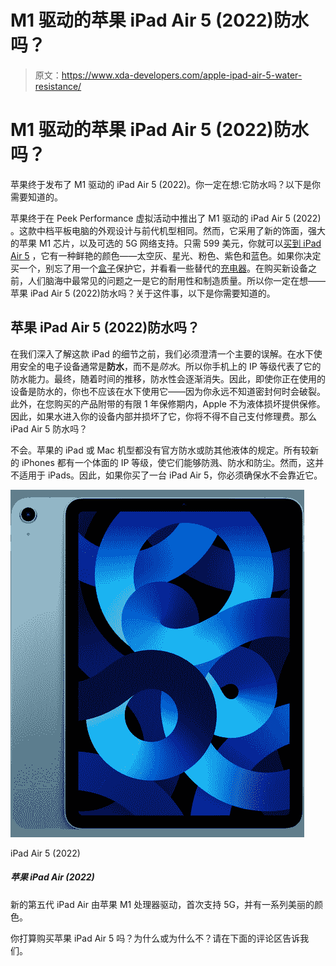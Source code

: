 # M1 驱动的苹果 iPad Air 5 (2022)防水吗？

> 原文：<https://www.xda-developers.com/apple-ipad-air-5-water-resistance/>

# M1 驱动的苹果 iPad Air 5 (2022)防水吗？

苹果终于发布了 M1 驱动的 iPad Air 5 (2022)。你一定在想:它防水吗？以下是你需要知道的。

苹果终于在 Peek Performance 虚拟活动中推出了 M1 驱动的 iPad Air 5 (2022) 。这款中档平板电脑的外观设计与前代机型相同。然而，它采用了新的饰面，强大的苹果 M1 芯片，以及可选的 5G 网络支持。只需 599 美元，你就可以[买到 iPad Air 5](https://www.xda-developers.com/best-apple-ipad-air-5-deals/) ，它有一种鲜艳的颜色——太空灰、星光、粉色、紫色和蓝色。如果你决定买一个，别忘了用一个[盒子](https://www.xda-developers.com/best-apple-ipad-air-5-cases/)保护它，并看看一些替代的[充电器](https://www.xda-developers.com/best-apple-ipad-air-5-chargers/)。在购买新设备之前，人们脑海中最常见的问题之一是它的耐用性和制造质量。所以你一定在想——苹果 iPad Air 5 (2022)防水吗？关于这件事，以下是你需要知道的。

## 苹果 iPad Air 5 (2022)防水吗？

在我们深入了解这款 iPad 的细节之前，我们必须澄清一个主要的误解。在水下使用安全的电子设备通常是**防水**，而不是*防水*。所以你手机上的 IP 等级代表了它的防水能力。最终，随着时间的推移，防水性会逐渐消失。因此，即使你正在使用的设备是防水的，你也不应该在水下使用它——因为你永远不知道密封何时会破裂。此外，在您购买的产品附带的有限 1 年保修期内，Apple 不为液体损坏提供保修。因此，如果水进入你的设备内部并损坏了它，你将不得不自己支付修理费。那么 iPad Air 5 防水吗？

不会。苹果的 iPad 或 Mac 机型都没有官方防水或防其他液体的规定。所有较新的 iPhones 都有一个体面的 IP 等级，使它们能够防溅、防水和防尘。然而，这并不适用于 iPads。因此，如果你买了一台 iPad Air 5，你必须确保水不会靠近它。

 <picture>![The 2022 5th-generation iPad Air is powered by the Apple M1 processor, it supports 5G for the first time, and it comes in an array of beautiful colors.](img/9e3850e14c4ebbb8ab3bb5ac933a63ef.png)</picture> 

iPad Air 5 (2022)

##### 苹果 iPad Air (2022)

新的第五代 iPad Air 由苹果 M1 处理器驱动，首次支持 5G，并有一系列美丽的颜色。

你打算购买苹果 iPad Air 5 吗？为什么或为什么不？请在下面的评论区告诉我们。